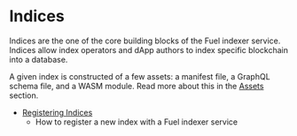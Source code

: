 # Indices

Indices are the one of the core building blocks of the Fuel indexer service. Indices allow index operators and dApp authors to index specific blockchain into a database.

A given index is constructed of a few assets: a manifest file, a GraphQL schema file, and a WASM module. Read more about this in the [Assets](./../assets/index.md) section.

- [Registering Indices](./registration.md)
  - How to register a new index with a Fuel indexer service

